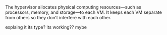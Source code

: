 The hypervisor allocates physical computing resources—such as processors, memory, and storage—to each VM. It keeps each VM separate from others so they don’t interfere with each other.



explaing it
its type?
its working?? mybe